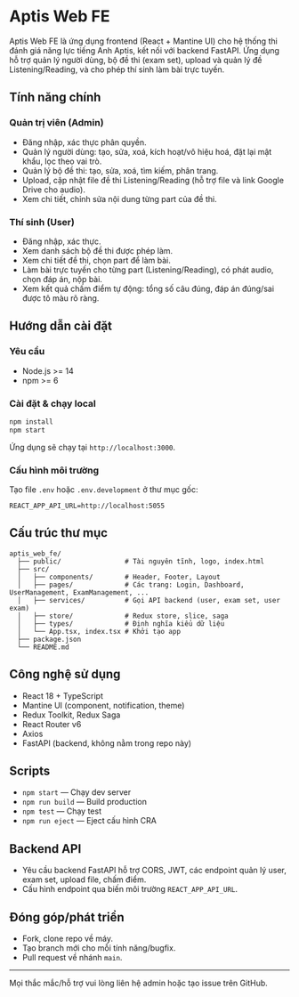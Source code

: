 # Aptis Web FE

Aptis Web FE là ứng dụng frontend (React + Mantine UI) cho hệ thống thi đánh giá năng lực tiếng Anh Aptis, kết nối với backend FastAPI. Ứng dụng hỗ trợ quản lý người dùng, bộ đề thi (exam set), upload và quản lý đề Listening/Reading, và cho phép thí sinh làm bài trực tuyến.

## Tính năng chính

### Quản trị viên (Admin)
- Đăng nhập, xác thực phân quyền.
- Quản lý người dùng: tạo, sửa, xoá, kích hoạt/vô hiệu hoá, đặt lại mật khẩu, lọc theo vai trò.
- Quản lý bộ đề thi: tạo, sửa, xoá, tìm kiếm, phân trang.
- Upload, cập nhật file đề thi Listening/Reading (hỗ trợ file và link Google Drive cho audio).
- Xem chi tiết, chỉnh sửa nội dung từng part của đề thi.

### Thí sinh (User)
- Đăng nhập, xác thực.
- Xem danh sách bộ đề thi được phép làm.
- Xem chi tiết đề thi, chọn part để làm bài.
- Làm bài trực tuyến cho từng part (Listening/Reading), có phát audio, chọn đáp án, nộp bài.
- Xem kết quả chấm điểm tự động: tổng số câu đúng, đáp án đúng/sai được tô màu rõ ràng.

## Hướng dẫn cài đặt

### Yêu cầu
- Node.js >= 14
- npm >= 6

### Cài đặt & chạy local

```bash
npm install
npm start
```

Ứng dụng sẽ chạy tại `http://localhost:3000`.

### Cấu hình môi trường
Tạo file `.env` hoặc `.env.development` ở thư mục gốc:
```
REACT_APP_API_URL=http://localhost:5055
```

## Cấu trúc thư mục

```
aptis_web_fe/
  ├── public/                # Tài nguyên tĩnh, logo, index.html
  ├── src/
  │   ├── components/        # Header, Footer, Layout
  │   ├── pages/             # Các trang: Login, Dashboard, UserManagement, ExamManagement, ...
  │   ├── services/          # Gọi API backend (user, exam set, user exam)
  │   ├── store/             # Redux store, slice, saga
  │   ├── types/             # Định nghĩa kiểu dữ liệu
  │   └── App.tsx, index.tsx # Khởi tạo app
  ├── package.json
  └── README.md
```

## Công nghệ sử dụng
- React 18 + TypeScript
- Mantine UI (component, notification, theme)
- Redux Toolkit, Redux Saga
- React Router v6
- Axios
- FastAPI (backend, không nằm trong repo này)

## Scripts
- `npm start` — Chạy dev server
- `npm run build` — Build production
- `npm test` — Chạy test
- `npm run eject` — Eject cấu hình CRA

## Backend API
- Yêu cầu backend FastAPI hỗ trợ CORS, JWT, các endpoint quản lý user, exam set, upload file, chấm điểm.
- Cấu hình endpoint qua biến môi trường `REACT_APP_API_URL`.

## Đóng góp/phát triển
- Fork, clone repo về máy.
- Tạo branch mới cho mỗi tính năng/bugfix.
- Pull request về nhánh `main`.

---

Mọi thắc mắc/hỗ trợ vui lòng liên hệ admin hoặc tạo issue trên GitHub.
